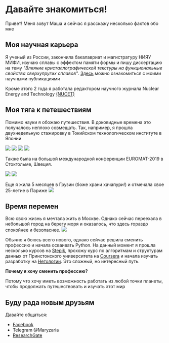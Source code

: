 # Давайте знакомиться!

Привет! Меня зовут Маша и сейчас я расскажу несколько фактов обо мне

## Моя научная карьера
Я ученый из России, закончила бакалавриат и магистратуру НИЯУ МИФИ, изучаю сплавы с эффектом памяти формы и пишу диссертацию на тему *"Влияние кристаллографической текстуры на функциональные свойства сверхупругих сплавов"*. [Здесь](https://www.scopus.com/authid/detail.uri?authorId=57199227799) можно ознакомиться с моими научными публикациями

Кроме этого 2 года я работала редактором научного журнала Nuclear Energy and Technology [(NUCET)](https://nucet.pensoft.net/)

## Моя тяга к петешествиям
Помимо науки я обожаю путешествия. В доковидные времена это получалось неплохо совмещать. Так, например, я прошла двухнедельную стажировку в Токийском технологическом институте в Японии

![](https://github.com/maryzaria/test/blob/main/photo/IMG_20190314_133157.jpg?raw=true) ![](https://github.com/maryzaria/test/blob/main/photo/IMG_20190315_142315.jpg?raw=true) 
![](https://github.com/maryzaria/test/blob/main/photo/IMG_20190313_161529_01.jpg?raw=true) ![](https://github.com/maryzaria/test/blob/main/photo/IMG_20190314_183345.jpg?raw=true)

Также была на большой международной конференции EUROMAT-2019 в Стокгольме, Швеция.

![](https://github.com/maryzaria/test/blob/main/photo/IMG-20190903-WA0002.jpg?raw=true) ![](https://github.com/maryzaria/test/blob/main/photo/IMG_20190901_155515.jpg?raw=true) 

Еще я жила 5 месяцев в Грузии (боже храни хачапури!) и отмечала свое 25-летие в Париже 
![](https://github.com/maryzaria/test/blob/main/photo/IMG_20200116_140310.jpg?raw=true)
  
## Время перемен
Всю свою жизнь я мечтала жить в Москве. Однако сейчас переехала в небольшой город на берегу моря и оказалось, что здесь гораздо спокойнее и безопаснее.
![](https://github.com/maryzaria/test/blob/main/photo/photo_2023-04-13_14-04-31.jpg?raw=true)

Обычно я боюсь всего нового, однако сейчас решила сменить профессию и начала осваивать Python. На данный момент я прошла несколько курсов на [Stepik](https://stepik.org/catalog/search?q=python), прохожу курс по алгоритмам и структурам данных от Принстонского университета на [Coursera](https://www.coursera.org/learn/algorithms-part1) и начала изучать разработку на [Нетологии](https://netology.ru/). Это сложный, но интересный путь.

**Почему я хочу сменить профессию?**
  
Потому что хочу иметь возможность работать из любой точки планеты, чтобы продолжать путешествовать и изучать этот мир

## Буду рада новым друзьям 

Давайте общаться: 
- [Facebook](https://www.facebook.com/profile.php?id=100001621053420)
- Telegram @Maryzaria
- [ResearchGate](https://www.researchgate.net/profile/M-Zaripova)
